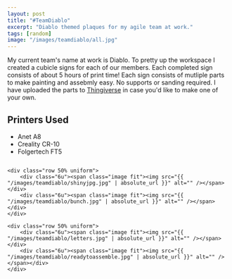 ```yaml
---
layout: post
title: "#TeamDiablo"
excerpt: "Diablo themed plaques for my agile team at work."
tags: [random]
image: "/images/teamdiablo/all.jpg"
---
```


My current team's name at work is Diablo. To pretty up the workspace I created a cubicle signs for each of our members. Each completed sign consists of about 5 hours of print time!
Each sign consists of mutliple parts to make painting and assebmly easy. No supports or sanding required.
I have uploaded the parts to [Thingiverse](https://www.thingiverse.com/thing:2991366) in case you'd like to make one of your own.

## Printers Used
* Anet A8
* Creality CR-10
* Folgertech FT5

<div class="box alt">
	<div class="row 50% uniform">
		<div class="6u"><span class="image fit"><img src="{{ "/images/teamdiablo/final.jpg" | absolute_url }}" alt="" /></span></div>
		<div class="6u"><span class="image fit"><img src="{{ "/images/teamdiablo/background.jpg" | absolute_url }}" alt="" /></span></div>
	</div>
	
	<div class="row 50% uniform">
		<div class="6u"><span class="image fit"><img src="{{ "/images/teamdiablo/shinyjpg.jpg" | absolute_url }}" alt="" /></span></div>
		<div class="6u"><span class="image fit"><img src="{{ "/images/teamdiablo/bunch.jpg" | absolute_url }}" alt="" /></span></div>
	</div>
	
	<div class="row 50% uniform">
		<div class="6u"><span class="image fit"><img src="{{ "/images/teamdiablo/letters.jpg" | absolute_url }}" alt="" /></span></div>
		<div class="6u"><span class="image fit"><img src="{{ "/images/teamdiablo/readytoassemble.jpg" | absolute_url }}" alt="" /></span></div>
	</div>
</div>
